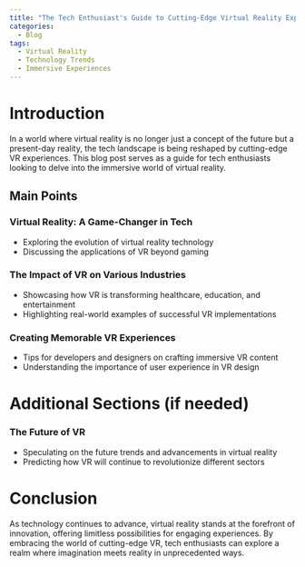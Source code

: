 ```yaml
---
title: "The Tech Enthusiast's Guide to Cutting-Edge Virtual Reality Experiences"
categories:
  - Blog
tags:
  - Virtual Reality
  - Technology Trends
  - Immersive Experiences
---
```


# Introduction
In a world where virtual reality is no longer just a concept of the future but a present-day reality, the tech landscape is being reshaped by cutting-edge VR experiences. This blog post serves as a guide for tech enthusiasts looking to delve into the immersive world of virtual reality.

## Main Points
### Virtual Reality: A Game-Changer in Tech
- Exploring the evolution of virtual reality technology
- Discussing the applications of VR beyond gaming

### The Impact of VR on Various Industries
- Showcasing how VR is transforming healthcare, education, and entertainment
- Highlighting real-world examples of successful VR implementations

### Creating Memorable VR Experiences
- Tips for developers and designers on crafting immersive VR content
- Understanding the importance of user experience in VR design

# Additional Sections (if needed)
### The Future of VR
- Speculating on the future trends and advancements in virtual reality
- Predicting how VR will continue to revolutionize different sectors

# Conclusion
As technology continues to advance, virtual reality stands at the forefront of innovation, offering limitless possibilities for engaging experiences. By embracing the world of cutting-edge VR, tech enthusiasts can explore a realm where imagination meets reality in unprecedented ways.
